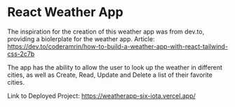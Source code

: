 # React Weather App

The inspiration for the creation of this weather app was from dev.to, providing a biolerplate for the weather app.
Article: https://dev.to/coderamrin/how-to-build-a-weather-app-with-react-tailwind-css-2c7b

The app has the ability to allow the user to look up the weather in different cities, as well as Create, Read, Update and Delete a list of their favorite cities.


Link to Deployed Project: https://weatherapp-six-iota.vercel.app/


